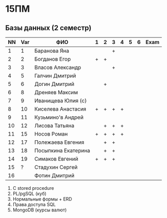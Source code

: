 # 15ПМ
## Базы данных (2 семестр)

| NN  | Var | ФИО                   | 1   | 2   | 3   | 4   | 5   | 6   | Exam     |
| --- | --- | --------------------- | --- | --- | --- | --- | --- | --- | -------- |
| 1   | 1   | Баранова Яна          |     |     | +   |     |     |     |          |
| 2   | 2   | Богданов Егор         | +   | +   |     |     |     |     |          |
| 3   | 3   | Власов Александр      |     |     | +   |     |     |     |          |
| 4   | 5   | Галчин Дмитрий        |     |     |     |     |     |     |          |
| 5   | 6   | Догин Дмитрий         |     | +   |     |     |     |     |          |
| 6   | 8   | Дреняев Максим        |     |     |     |     |     |     |          |
| 7   | 9   | Иванищева Юлия (с)    |     |     |     |     |     |     |          |
| 8   | 10  | Киселева Анастасия    | +   | +   | +   | +   |     |     |          |
| 9   | 11  | Кузьмино'в Андрей     |     |     |     |     |     |     |          |
| 10  | 12  | Лисова Татьяна        |     | +   | +   | +   |     |     |          |
| 11  | 15  | Носов Роман           | +   | +   | +   | +   |     |     |          |
| 12  | 17  | Полежаева Евгения     |     | +   | +   |     |     |     |          |
| 13  | 18  | Посыпкина Екатерина   |     | +   | +   |     |     |     |          |
| 14  | 19  | Симаков Евгений       | +   | +   | +   |     |     |     |          |
| 15  | ?   | Стадухин Сергей       |     |     |     |     |     |     |          |
| 16  |     | Фотин Дмитрий         |

1. C stored procedure
2. PL/pgSQL (куб)
3. Нормальные формы + ERD
4. Права доступа SQL
5. MongoDB (курсы валют)
